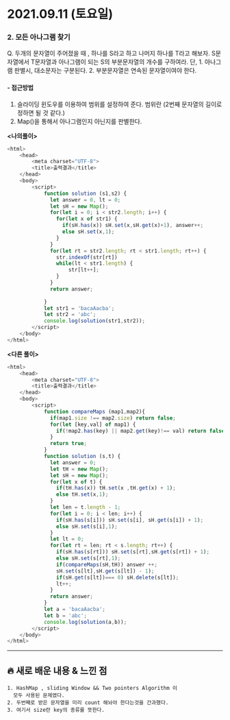 # 2021.09.11 (토요일)
### **2. 모든 아나그램 찾기**

Q. 두개의 문자열이 주어졌을 때 , 하나를 S라고 하고 나머지 하나를 T라고 해보자.
    S문자열에서 T문자열과 아나그램이 되는 S의 부분문자열의 개수를 구하여라.
    단, 1. 아나그램 판별시, 대소문자는 구분된다.
        2. 부분문자열은 연속된 문자열이여야 한다.  

#### -  접근방법
1. 슬라이딩 윈도우를 이용하여 범위를 설정하여 준다. 범위란 (2번째 문자열의 길이로 정하면 될 것 같다.)
2. Map()을 통해서 아나그램인지 아닌지를 판별한다. 


**<나의풀이>**
```javascript
<html>
    <head>
        <meta charset="UTF-8">
        <title>출력결과</title>
    </head>
    <body>
        <script>
            function solution (s1,s2) {
              let answer = 0, lt = 0; 
              let sH = new Map();
              for(let i = 0; i < str2.length; i++) {
                for(let x of str1) {
                  if(sH.has(x)) sH.set(x,sH.get(x)+1), answer++; 
                  else sH.set(x,1);
                }
              }
              for(let rt = str2.length; rt < str1.length; rt++) {
                str.indexOf(str[rt])
                while(lt < str1.length) {
                    str[lt++];
                }
              }
              return answer;
          
            }
            let str1 = 'bacaAacba';
            let str2 = 'abc';
            console.log(solution(str1,str2));
        </script>
    </body>
</html>
```


**<다른 풀이>**
```javascript
<html>
    <head>
        <meta charset="UTF-8">
        <title>출력결과</title>
    </head>
    <body>
        <script>
            function compareMaps (map1,map2){
              if(map1.size !== map2.size) return false;
              for(let [key,val] of map1) {
                if(!map2.has(key) || map2.get(key)!== val) return false;
              }
              return true;
            }
            function solution (s,t) {
              let answer = 0;
              let tH = new Map();
              let sH = new Map();
              for(let x of t) {
                if(tH.has(x)) tH.set(x ,tH.get(x) + 1);
                else tH.set(x,1); 
              }
              let len = t.length - 1;
              for(let i = 0; i < len; i++) {
                if(sH.has(s[i])) sH.set(s[i], sH.get(s[i]) + 1);
                else sH.set(s[i],1);
              }
              let lt = 0;
              for(let rt = len; rt < s.length; rt++) {
                if(sH.has(s[rt])) sH.set(s[rt],sH.get(s[rt]) + 1);
                else sH.set(s[rt],1);
                if(compareMaps(sH,tH)) answer ++;
                sH.set(s[lt],sH.get(s[lt]) - 1);
                if(sH.get(s[lt])=== 0) sH.delete(s[lt]);
                lt++;
              }
              return answer;
            }
            let a = 'bacaAacba';
            let b = 'abc';
            console.log(solution(a,b));
        </script>
    </body>
</html>
```

---
##  **🔥 새로 배운 내용 & 느낀 점**
    1. HashMap , sliding Window && Two pointers Algorithm 이
      모두 사용된 문제였다.
    2. 두번째로 받은 문자열을 미리 count 해놔야 한다는것을 간과했다.
    3. 여기서 size란 key의 종류를 뜻한다. 
